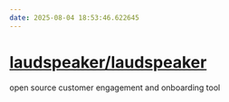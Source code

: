 ```yaml
---
date: 2025-08-04 18:53:46.622645
---
```


# [laudspeaker/laudspeaker](https://github.com/laudspeaker/laudspeaker)

open source customer engagement and onboarding tool